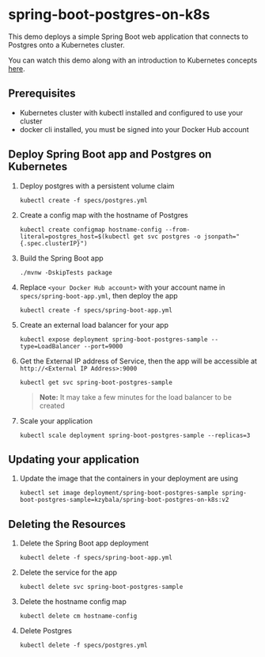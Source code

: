# spring-boot-postgres-on-k8s

This demo deploys a simple Spring Boot web application that connects to Postgres onto a Kubernetes cluster. 

You can watch this demo along with an introduction to Kubernetes concepts [here](https://www.youtube.com/watch?v=OsWXtVbTnv0).

## Prerequisites

- Kubernetes cluster with kubectl installed and configured to use your cluster
- docker cli installed, you must be signed into your Docker Hub account

## Deploy Spring Boot app and Postgres on Kubernetes
1. Deploy postgres with a persistent volume claim
   ```
   kubectl create -f specs/postgres.yml
   ```

1. Create a config map with the hostname of Postgres
   ```
   kubectl create configmap hostname-config --from-literal=postgres_host=$(kubectl get svc postgres -o jsonpath="{.spec.clusterIP}")
   ```

1. Build the Spring Boot app

   ```
   ./mvnw -DskipTests package
   ```


1. Replace `<your Docker Hub account>` with your account name in `specs/spring-boot-app.yml`, then deploy the app
   ```
   kubectl create -f specs/spring-boot-app.yml
   ```

1. Create an external load balancer for your app
   ```
   kubectl expose deployment spring-boot-postgres-sample --type=LoadBalancer --port=9000
   ```

1. Get the External IP address of Service, then the app will be accessible at `http://<External IP Address>:9000`
   ```
   kubectl get svc spring-boot-postgres-sample
   ```
   > **Note:** It may take a few minutes for the load balancer to be created

1. Scale your application
   ```
   kubectl scale deployment spring-boot-postgres-sample --replicas=3
   ```

## Updating your application
1. Update the image that the containers in your deployment are using
   ```
   kubectl set image deployment/spring-boot-postgres-sample spring-boot-postgres-sample=kzybala/spring-boot-postgres-on-k8s:v2
   ```

## Deleting the Resources
1. Delete the Spring Boot app deployment
   ```
   kubectl delete -f specs/spring-boot-app.yml
   ```

1. Delete the service for the app
   ```
   kubectl delete svc spring-boot-postgres-sample
   ```

1. Delete the hostname config map
   ```
   kubectl delete cm hostname-config
   ```

1. Delete Postgres
   ```
   kubectl delete -f specs/postgres.yml
   ```

